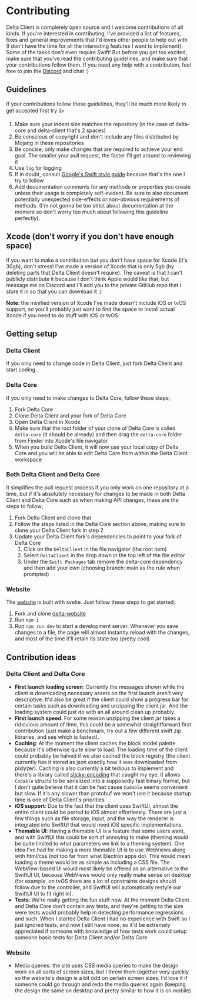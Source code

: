 # Contributing

Delta Client is completely open source and I welcome contributions of all kinds. If you're interested in contributing, I've provided a list of features, fixes and general improvements that I'd loves other people to help out with (I don't have the time for all the interesting features I want to implement). Some of the tasks don't even require Swift! But before you get too excited, make sure that you've read the contributing guidelines, and make sure that your contributions follow them. If you need any help with a contribution, feel free to join the [Discord](https://discord.gg/xZPyDbmR6k) and chat :)

## Guidelines

If your contributions follow these guidelines, they'll be much more likely to get accepted first try :thumbsup:

1. Make sure your indent size matches the repository (in the case of delta-core and delta-client that's 2 spaces)
2. Be conscious of copyright and don't include any files distributed by Mojang in these repositories
3. Be concise, only make changes that are required to achieve your end goal. The smaller your pull request, the faster I'll get around to reviewing it
4. Use `log` for logging
5. If in doubt, consult [Google's Swift style guide](https://google.github.io/swift/#function-declarations) because that's the one I try to follow
6. Add documentation comments for any methods or properties you create unless their usage is completely self-evident. Be sure to also document potentially unexpected side-effects or non-obvious requirements of methods. (I'm not gonna be too strict about documentation at the moment so don't worry too much about following this guideline perfectly).

## Xcode (don't worry if you don't have enough space)

If you want to make a contribution but you don't have space for Xcode (it's 30gb), don't stress! I've made a version of Xcode that is only 5gb (by deleting parts that Delta Client doesn't require). The caveat is that I can't publicly distribute it because I don't think Apple would like that, but message me on Discord and I'll add you to the private GitHub repo that I store it in so that you can download it :)

**Note**: the minified version of Xcode I've made doesn't include iOS or tvOS support, so you'll probably just want to find the space to install actual Xcode if you need to do stuff with iOS or tvOS.

## Getting setup

### Delta Client

If you only need to change code in Delta Client, just fork Delta Client and start coding.

### Delta Core

If you only need to make changes to Delta Core, follow these steps;

1. Fork Delta Core
2. Clone Delta Client and your fork of Delta Core
3. Open Delta Client in Xcode
4. Make sure that the root folder of your clone of Delta Core is called `delta-core` (it should be already) and then drag the `delta-core` folder from Finder into Xcode's file navigator
5. When you build Delta Client, it will now use your local copy of Delta Core and you will be able to edit Delta Core from within the Delta Client workspace

### Both Delta Client and Delta Core

It simplifies the pull request process if you only work on one repository at a time, but if it's absolutely necessary for changes to be made in both Delta Client and Delta Core such as when making API changes, these are the steps to follow;

1. Fork Delta Client and clone that
2. Follow the steps listed in the Delta Core section above, making sure to clone your Delta Client fork in step 2
3. Update your Delta Client fork's dependencies to point to your fork of Delta Core
   1. Click on the `DeltaClient` in the file navigator (the root item)
   2. Select `DeltaClient` in the drop down in the top left of the file editor
   3. Under the `Swift Packages` tab remove the delta-core dependency and then add your own (choosing branch: main as the rule when prompted)

### Website

The [website](https://delta.stackotter.dev) is built with svelte. Just follow these steps to get started;

1. Fork and clone [delta-website](https://github.com/stackotter/delta-website) 
2. Run `npm i`
3. Run `npm run dev` to start a development server. Whenever you save changes to a file, the page will almost instantly reload with the changes, and most of the time it'll retain its state too (pretty cool)

## Contribution ideas

### Delta Client and Delta Core

- **First launch loading screen**: Currently the messages shown while the client is downloading necessary assets on the first launch aren't very descriptive. It'd also be great if the client could show a progress bar for certain tasks such as downloading and unzipping the client jar. And the loading system could just do with an all around clean up probably.
- **First launch speed**: For some reason unzipping the client jar takes a ridiculous amount of time, this could be a somewhat straightforward first contribution (just make a benchmark, try out a few different swift zip libraries, and see which is fastest).
- **Caching**: At the moment the client caches the block model palette because it's otherwise quite slow to load. The loading time of the client could probably be halved if we also cached the block registry (the client currently has it stored as json exactly how it was downloaded from pixlyzer). Caching is also currently a bit tedious to implement and there's a library called [sticky-encoding](https://github.com/stickytools/sticky-encoding) that caught my eye. It allows `Codable` structs to be serialized into a supposedly fast binary format, but I don't quite believe that it can be fast cause `Codable` seems convenient but slow. If it's any slower than protobuf we won't use it because startup time is one of Delta Client's priorities.
- **iOS support**: Due to the fact that the client uses SwiftUI, almost the entire client could be ported to iOS almost effortlessly. There are just a few things such as file storage, input, and the way the renderer is integrated into SwiftUI that would need iOS specific implementations.
- **Themable UI**: Having a themable UI is a feature that some users want, and with SwiftUI this could be sort of annoying to make (theming would be quite limited to what parameters we link to a theming system). One idea I've had for making a more themable UI is to use WebViews along with html/css (not too far from what Electron apps do). This would mean loading a theme would be as simple as including a CSS file. The WebView-based UI would most likely be offered as an alternative to the SwiftUI UI, because WebViews would only really make sense on desktop (for example, on tvOS there are a lot of constraints designs should follow due to the controller, and SwiftUI will automatically restyle our SwiftUI UI to fit right in).
- **Tests**: We're really getting the fun stuff now. At the moment Delta Client and Delta Core don't contain any tests, and they're getting to the size were tests would probably help in detecting performance regressions and such. When I started Delta Client I had no experience with Swift so I just ignored tests, and now I still have none, so it'd be extremely appreciated if someone with knowledge of how tests work could setup someone basic tests for Delta Client and/or Delta Core

### Website 

- Media queries: the site uses CSS media queries to make the design work on all sorts of screen sizes, but I threw them together very quickly so the website's design is a bit odd on certain screen sizes. I'd love it if someone could go through and redo the media queries again (keeping the design the same on desktop and pretty similar to how it is on mobile)